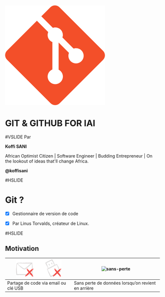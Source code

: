 ![git logo](img/git.png)

# GIT & GITHUB FOR IAI
#VSLIDE
Par

**Koffi SANI**

African Optimist Citizen | Software Engineer | Budding Entrepreneur | On the lookout of ideas that'll change Africa.

**@koffisani**

#HSLIDE

# Git ?

- [x] Gestionnaire de version de code

- [x] Par Linus Torvalds, créateur de Linux.

#HSLIDE

## Motivation

![partage](img/partage.png) | ![sans-perte](sansperte.png)
------ | ------
Partage de code via email ou clé USB | Sans perte de données lorsqu’on revient en arrière
